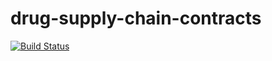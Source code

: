 # drug-supply-chain-contracts

[![Build Status](https://travis-ci.org/EspeoBlockchain/drug-supply-chain-contracts.svg?branch=master)](https://travis-ci.org/EspeoBlockchain/drug-supply-chain-contracts)
